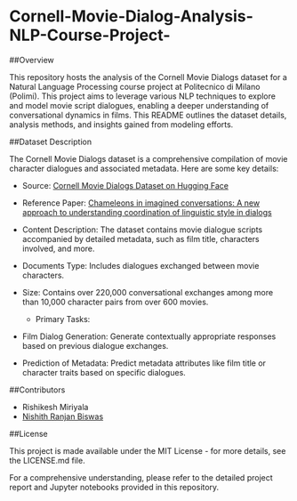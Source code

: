 # Cornell-Movie-Dialog-Analysis-NLP-Course-Project-
##Overview

This repository hosts the analysis of the Cornell Movie Dialogs dataset for a Natural Language Processing course project at Politecnico di Milano (Polimi). This project aims to leverage various NLP techniques to explore and model movie script dialogues, enabling a deeper understanding of conversational dynamics in films. This README outlines the dataset details, analysis methods, and insights gained from modeling efforts.

##Dataset Description

The Cornell Movie Dialogs dataset is a comprehensive compilation of movie character dialogues and associated metadata. Here are some key details:

* Source: [Cornell Movie Dialogs Dataset on Hugging Face](https://huggingface.co/datasets/cornell_movie_dialog)
* Reference Paper: [Chameleons in imagined conversations: A new approach to understanding coordination of linguistic style in dialogs](https://arxiv.org/abs/1106.3077)
* Content Description: The dataset contains movie dialogue scripts accompanied by detailed metadata, such as film title, characters involved, and more.
* Documents Type: Includes dialogues exchanged between movie characters.
* Size: Contains over 220,000 conversational exchanges among more than 10,000 character pairs from over 600 movies.

  * Primary Tasks:
* Film Dialog Generation: Generate contextually appropriate responses based on previous dialogue exchanges.
* Prediction of Metadata: Predict metadata attributes like film title or character traits based on specific dialogues.

##Contributors
* Rishikesh Miriyala
* [Nishith Ranjan Biswas](https://github.com/Nishith170217)

##License

This project is made available under the MIT License - for more details, see the LICENSE.md file.

For a comprehensive understanding, please refer to the detailed project report and Jupyter notebooks provided in this repository.
